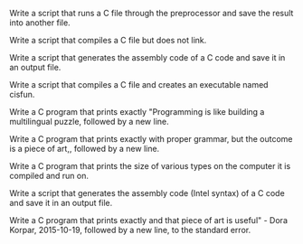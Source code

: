 Write a script that runs a C file through the preprocessor and save the result into another file.                                                      

                                                                                                                                                       

Write a script that compiles a C file but does not link.                                                                                               

                                                                                                                                                       

Write a script that generates the assembly code of a C code and save it in an output file.                                                             

                                                                                                                                                       

Write a script that compiles a C file and creates an executable named cisfun.                                                                          

                                                                                                                                                       

Write a C program that prints exactly "Programming is like building a multilingual puzzle, followed by a new line.                                     

                                                                                                                                                       

Write a C program that prints exactly with proper grammar, but the outcome is a piece of art,, followed by a new line.                                 

                                                                                                                                                       

Write a C program that prints the size of various types on the computer it is compiled and run on.                                                     

                                                                                                                                                       

Write a script that generates the assembly code (Intel syntax) of a C code and save it in an output file.                                              

                                                                                                                                                       

Write a C program that prints exactly and that piece of art is useful" - Dora Korpar, 2015-10-19, followed by a new line, to the standard error. 
